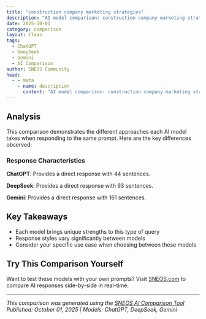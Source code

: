 ```yaml
---
title: "construction company marketing strategies"
description: "AI model comparison: construction company marketing strategies..."
date: 2025-10-01
category: comparison
layout: Clean
tags:
  - ChatGPT
  - DeepSeek
  - Gemini
  - AI Comparison
author: SNEOS Community
head:
  - - meta
    - name: description
      content: "AI model comparison: construction company marketing strategies..."
---
```


<ChatComparison
  title="construction company marketing strategies"
  prompt="construction company marketing strategies"
  :responses='{
    "ChatGPT": "Certainly! Here are several effective marketing strategies tailored for a construction company:\n\n### 1. Build a Professional Website\n- Showcase past projects with high-quality photos and videos.\n- Include client testimonials and case studies.\n- Provide detailed information about services offered.\n- Make it easy to contact you with clear calls-to-action (CTAs).\n\n### 2. Search Engine Optimization (SEO)\n- Optimize your website with keywords relevant to your services and location.\n- Create content such as blog posts about construction tips, trends, and project updates.\n- Ensure your site is mobile-friendly and loads quickly.\n\n### 3. Leverage Social Media\n- Share project progress, before-and-after photos, and company news on platforms like Instagram, LinkedIn, Facebook, and YouTube.\n- Engage with followers through comments and messages.\n- Use paid social media advertising targeting local demographics.\n\n### 4. Google My Business\n- Create and optimize your Google My Business profile.\n- Encourage satisfied clients to leave reviews.\n- Post updates and photos regularly to enhance local search visibility.\n\n### 5. Networking and Partnerships\n- Attend industry trade shows, local business events, and community gatherings.\n- Partner with architects, real estate agents, and suppliers for referrals.\n- Join local chambers of commerce or construction associations.\n\n### 6. Content Marketing\n- Publish useful content such as \u201CHow to choose a reliable contractor,\u201D or guides on remodeling and building.\n- Offer ebooks or downloadable checklists for prospective clients in exchange for their contact info.\n\n### 7. Email Marketing\n- Build an email list of past clients and potential leads.\n- Send regular newsletters with company updates, special offers, and industry news.\n- Use personalized messages to nurture client relationships.\n\n### 8. Advertising\n- Invest in targeted online ads (Google Ads) focused on your service area.\n- Use local newspapers, magazines, or trade publications.\n- Consider billboard or vehicle wrap advertising to enhance brand awareness.\n\n### 9. Offer Promotions and Referral Incentives\n- Provide discounts or specials for first-time clients or large projects.\n- Create a referral program rewarding clients who bring in new business.\n\n### 10. Showcase Certifications and Safety Records\n- Highlight industry certifications, licenses, and safety records to build trust.\n- Share awards or recognitions your company has received.\n\n### 11. Client Relationship Management (CRM)\n- Utilize a CRM system to track leads, follow-ups, and customer interactions.\n- Ensure timely communication and project updates to enhance client satisfaction.\n\n---\n\nImplementing a mix of these strategies will help establish your brand, attract new clients, and build long-term relationships in the construction industry. If you want, I can also help you create specific marketing content or campaigns.",
    "DeepSeek": "Of course. Here is a comprehensive guide to marketing strategies for construction companies, broken down from foundational principles to advanced tactics.\n\nThe key to successful construction marketing is blending traditional, trust-building methods with modern digital reach.\n\n### Part 1: The Foundation: Your Marketing Bedrock\n\nBefore spending a dime on ads, get these elements right. They are what you\u0027ll be marketing.\n\n**1. Define Your Niche \u0026 Unique Selling Proposition (USP)**\nYou can\u0027t be the best at everything. Specializing makes marketing infinitely easier.\n*   **By Service:** Are you a custom home builder, a remodeler (kitchen/bathroom specialists?), a commercial contractor, or an industrial builder?\n*   **By Client:** Do you serve luxury homeowners, first-time buyers, property developers, or corporations?\n*   **By Style/Value:** Are you the \u0022eco-friendly builder,\u0022 the \u0022fastest project turnaround,\u0022 or the \u0022premium craftsmanship\u0022 company?\n*   **Your USP:** This is your one-sentence answer to \u0022Why should I hire you over the competition?\u0022 (e.g., \u0022We deliver luxury kitchen remodels on time and on budget, guaranteed.\u0022)\n\n**2. Build a Powerful Online Presence**\nYour website and profiles are your digital storefront. 90% of clients will check you online before calling.\n\n*   **Professional Website:**\n    *   **Mobile-First:** Must look and work perfectly on phones.\n    *   **Portfolio/Gallery:** High-quality photos and videos of your best work. **This is non-negotiable.**\n    *   **Clear Services:** Detail what you do and for whom.\n    *   **Testimonials:** Social proof is critical. Use client quotes, photos, and even video testimonials.\n    *   **Clear Call-to-Action (CTA):** \u0022Get a Free Quote,\u0022 \u0022Schedule a Consultation\u0022 \u2013 make it obvious.\n    *   **SEO Basics:** Optimize your site with keywords like \u0022[Your City] Custom Home Builder\u0022 or \u0022Bathroom Remodeler Near Me.\u0022\n\n*   **Google Business Profile:**\n    *   This is **FREE** and essential for local SEO. Claim and optimize your profile.\n    *   Post regularly with project photos, offers, and updates.\n    *   Actively encourage and respond to reviews.\n\n*   **Social Media Presence:**\n    *   **Facebook \u0026 Instagram** are best for visual industries like construction. Show off beautiful before-and-after photos, behind-the-scenes videos of the work in progress, and introduce your team.\n    *   **LinkedIn** is crucial for B2B and commercial contractors to connect with architects, developers, and suppliers.\n    *   **YouTube** is perfect for hosting walk-through videos, time-lapses of projects, and \u0022meet the team\u0022 content.\n\n---\n\n### Part 2: Core Marketing Strategies \u0026 Channels\n\n#### A. Digital Marketing Strategies\n\n1.  **Search Engine Optimization (SEO):**\n    *   **Goal:** Get found when people search for \u0022builder near me.\u0022\n    *   **How:** Create content (blog posts) around questions your clients have: \u0022Cost of a Home Addition in [Your City],\u0022 \u0022Signs You Need a Kitchen Remodel,\u0022 \u0022Sustainable Building Materials Guide.\u0022\n    *   **Local SEO:** Ensure your company name, address, and phone number (NAP) are consistent everywhere online.\n\n2.  **Pay-Per-Click (PPC) Advertising:**\n    *   **Google Ads:** Run search ads for high-intent keywords like \u0022custom home builder [City]\u0022 or \u0022bathroom renovation quote.\u0022 You only pay when someone clicks.\n    *   **Social Media Ads (Facebook/Instagram):** Excellent for targeting homeowners in specific neighborhoods, with specific income levels, or who have shown interest in home improvement. Great for brand awareness and lead generation.\n\n3.  **Content Marketing \u0026 Email Nurturing:**\n    *   **Blog:** Establish yourself as an expert by writing helpful articles.\n    *   **Email Newsletter:** Collect emails from your website and past clients. Send them seasonal maintenance tips, project showcases, and special offers. This keeps you \u0022top of mind\u0022 for their next project or for referrals.\n\n#### B. Traditional \u0026 Relationship-Based Strategies\n\n1.  **Networking \u0026 Partnerships (The Bread \u0026 Butter):**\n    *   **Build a Referral Network:** Form strong relationships with **architects, interior designers, real estate agents, and subcontractors.** They are your #1 source of qualified leads. Offer them a finder\u0027s fee or simply return the favor.\n    *   **Join Organizations:** Become a member of the local Home Builders Association (HBA), Chamber of Commerce, or BNI groups.\n\n2.  **Word-of-Mouth \u0026 Referrals:**\n    *   **Deliver Exceptional Service:** Your best marketing is a thrilled client.\n    *   **Ask for Reviews:** After a successful project, politely ask clients to leave a review on Google or Facebook.\n    *   **Create a Referral Program:** Offer a small incentive (e.g., a $500 gift card) for clients who refer a new project to you.\n\n3.  **Physical Marketing Materials:**\n    *   **Professional Branding:** Your trucks, signs, and employee uniforms should be clean, professional, and consistently branded. A job site sign is a free billboard.\n    *   **Brochures \u0026 Business Cards:** Have high-quality, professional materials to hand out at networking events or to potential clients.\n\n---\n\n### Part 3: Specialized \u0026 Advanced Tactics\n\n*   **For High-End Custom Home Builders:**\n    *   Focus on stunning **photography and videography.** Hire a professional.\n    *   Get featured in local luxury lifestyle magazines or blogs.\n    *   Host open houses for architects and designers upon project completion.\n\n*   **For Remodelers \u0026 Renovators:**\n    *   **Before-and-After Photos** are your most powerful tool. Use them everywhere.\n    *   Run targeted Facebook ads to people who live in older homes in affluent neighborhoods.\n    *   Offer free, no-obligation consultations to generate leads.\n\n*   **For Commercial Contractors:**\n    *   Your \u0022clients\u0022 are other businesses. Your marketing should be more formal and relationship-driven.\n    *   **LinkedIn is key.** Connect with property managers, facility directors, and architects.\n    *   Develop detailed case studies showcasing how you solved a complex problem for a business client (e.g., \u0022How We Completed a Office Build-Out in 60 Days\u0022).\n    *   Bid on public and private projects through platforms like Dodge Data \u0026 Analytics or local bid services.\n\n---\n\n### Actionable Marketing Plan Template\n\n**Goal:** Generate 5 qualified leads per month for kitchen remodels.\n\n| Tactic | Channel | Action | Responsibility | Budget |\n| :--- | :--- | :--- | :--- | :--- |\n| **SEO** | Website/Blog | Publish 2 articles/month: \u0022Kitchen Trends 2024,\u0022 \u0022Cost of Quartz Countertops.\u0022 | Owner/Marketer | $0 (time) |\n| **Local SEO** | Google Profile | Update profile with 10 new project photos. Respond to all reviews. | Office Manager | $0 |\n| **PPC Ads** | Google Ads | Run ads for \u0022kitchen remodeler [City]\u0022 with a $500/month budget. | Marketer/Agency | $500/mo |\n| **Social Media** | Instagram/FB | Post 3x/week: 1 before/after, 1 team spotlight, 1 client testimonial video. | Owner/Team | $0 (time) |\n| **Networking** | In-Person | Attend 2 local HBA meetings per month. Connect with 5 new designers. | Owner | $100/mo (dues) |\n| **Referrals** | Client System | Implement a post-project email asking for a review and referral. | Office Manager | $0 |\n| **Materials** | Job Sites | Ensure every active job site has a clean, professional yard sign. | Crew Lead | $200 (one-time) |\n\nBy combining a strong foundation with a mix of digital and traditional tactics tailored to your specific niche, your construction company can build a powerful marketing engine that generates consistent, high-quality leads.",
    "Gemini": "Okay, let\u0027s break down effective marketing strategies for construction companies. We\u0027ll cover a range of approaches, from foundational elements to more advanced tactics, and tailor them to different types of construction businesses.\n\n**I. Foundational Elements (The Must-Haves)**\n\nThese are the cornerstones of any successful marketing effort.  Without these in place, other strategies will be less effective.\n\n*   **A. Define Your Target Audience \u0026 Niche:**\n\n    *   **Who are you trying to reach?**  Be specific.  Instead of \u0022homeowners,\u0022 think \u0022affluent homeowners in suburban areas looking for high-end renovations\u0022 or \u0022developers of multi-family housing projects.\u0022\n    *   **What\u0027s your niche?**  Don\u0027t try to be everything to everyone. Focus on what you do best.  Examples:\n        *   Luxury Home Building\n        *   Commercial Tenant Improvements\n        *   Sustainable/Green Construction\n        *   Historical Restoration\n        *   Specific types of infrastructure (bridges, roads, etc.)\n        *   Specialized industrial construction (e.g., cleanrooms, data centers)\n    *   **Why does this matter?**  Knowing your target audience allows you to tailor your messaging, choose the right marketing channels, and allocate your budget effectively.  Niche focus helps you stand out from the competition.\n\n*   **B. Build a Professional Website:**\n\n    *   **Mobile-Friendly (Responsive):**  Crucial!  Many people will be viewing your site on their phones or tablets at job sites.\n    *   **Clear and Concise Messaging:**  Immediately communicate what you do and who you serve.\n    *   **High-Quality Project Portfolio:**  Showcase your best work with stunning photos and detailed descriptions.  Include before-and-after shots where applicable.\n    *   **Client Testimonials:**  Social proof is powerful.  Get satisfied clients to provide written or video testimonials.\n    *   **Contact Information Prominently Displayed:**  Make it easy for people to reach you (phone number, email, contact form).\n    *   **About Us Section:**  Tell your company\u0027s story, highlight your experience, and showcase your team\u0027s expertise.  Build trust.\n    *   **Blog (Optional but Recommended):**  Share valuable insights, industry news, and project updates.  This helps with SEO and positions you as a thought leader.\n    *   **Security (SSL Certificate):**  Essential for trust and SEO ranking.\n    *   **Fast Loading Speed:**  A slow website will drive visitors away.\n\n*   **C. Search Engine Optimization (SEO):**\n\n    *   **Keyword Research:**  Identify the keywords your target audience is using to search for construction services in your area.  Tools like Google Keyword Planner, SEMrush, or Ahrefs can help.\n    *   **On-Page Optimization:**  Optimize your website content with relevant keywords, meta descriptions, and title tags.\n    *   **Off-Page Optimization (Link Building):**  Earn links from other reputable websites in your industry (e.g., supplier directories, industry associations, local business directories).\n    *   **Local SEO:**\n        *   **Google My Business (GMB) Profile:**  Claim and optimize your GMB listing.  This is critical for local search visibility.  Include photos, business hours, services, and encourage reviews.\n        *   **Citations:**  Ensure your business name, address, and phone number (NAP) are consistent across all online directories.\n        *   **Local Keywords:**  Target location-based keywords (e.g., \u0022construction company [city name]\u0022).\n\n*   **D. Branding:**\n\n    *   **Logo:**  A professional and memorable logo is essential.\n    *   **Color Palette:**  Choose colors that reflect your brand\u0027s personality and values.\n    *   **Font(s):**  Use consistent fonts across all your marketing materials.\n    *   **Brand Voice:**  Define the tone and style of your communication (e.g., professional, friendly, technical).\n    *   **Mission Statement:**  Clearly articulate your company\u0027s purpose.\n    *   **Values:**  Outline the principles that guide your business.\n    *   **Brand Guide:**  Document your brand elements to ensure consistency.\n\n**II. Digital Marketing Strategies**\n\nThese strategies leverage online channels to reach your target audience.\n\n*   **A. Content Marketing:**\n\n    *   **Blog Posts:**  Write about topics that are relevant to your target audience.  Examples:\n        *   \u0022Top 5 Considerations When Planning a Home Renovation\u0022\n        *   \u0022The Benefits of Sustainable Building Materials\u0022\n        *   \u0022How to Choose the Right Construction Company for Your Project\u0022\n        *   \u0022Construction Project Management Best Practices\u0022\n    *   **Case Studies:**  Showcase successful projects and highlight the results you achieved for your clients.\n    *   **Ebooks/White Papers:**  Offer in-depth guides on specific topics.  These can be used to generate leads by requiring visitors to provide their contact information in exchange for the download.\n    *   **Infographics:**  Visually present data and information in an engaging way.\n    *   **Videos:**\n        *   **Project Tours:**  Walk viewers through completed projects.\n        *   **Client Testimonials:**  Video testimonials are even more powerful than written ones.\n        *   **Behind-the-Scenes Footage:**  Show the process of construction and highlight your team\u0027s expertise.\n        *   **Educational Videos:**  Explain construction concepts or provide tips and advice.\n\n*   **B. Social Media Marketing:**\n\n    *   **Choose the Right Platforms:**  Focus on the platforms where your target audience spends their time.  LinkedIn is generally good for commercial construction, while Facebook and Instagram can be effective for residential projects.\n    *   **Share Engaging Content:**  Post photos and videos of your projects, share industry news, and engage with your followers.\n    *   **Run Targeted Ads:**  Use social media advertising to reach specific demographics and interests.\n    *   **Respond to Comments and Messages:**  Be responsive and build relationships with your followers.\n    *   **Run Contests and Giveaways:**  Generate excitement and increase brand awareness.\n\n*   **C. Pay-Per-Click (PPC) Advertising (Google Ads):**\n\n    *   **Targeted Keywords:**  Bid on keywords that are relevant to your services and target audience.\n    *   **Compelling Ad Copy:**  Write ads that are attention-grabbing and highlight your unique selling points.\n    *   **Landing Pages:**  Direct traffic to dedicated landing pages that are optimized for conversions.\n    *   **Location Targeting:**  Focus your ads on specific geographic areas.\n    *   **Remarketing:**  Show ads to people who have previously visited your website.\n    *   **Conversion Tracking:**  Track the performance of your ads and make adjustments as needed.\n\n*   **D. Email Marketing:**\n\n    *   **Build an Email List:**  Offer valuable content or incentives in exchange for email addresses.\n    *   **Segment Your List:**  Divide your list into smaller groups based on their interests and demographics.\n    *   **Send Targeted Emails:**  Send emails that are relevant to the specific needs of each segment.\n    *   **Newsletters:**  Share company updates, project highlights, and industry news.\n    *   **Promotional Emails:**  Promote special offers or new services.\n\n*   **E. Online Directories \u0026 Review Sites:**\n\n    *   **Listings:** Ensure you have active and up-to-date listings on relevant directories like Yelp, Angie\u0027s List (now Angi), Houzz (for residential), HomeAdvisor, Better Business Bureau (BBB), and industry-specific directories.\n    *   **Reviews:** Actively solicit and manage reviews. Respond promptly and professionally to both positive and negative feedback. Positive reviews build trust and credibility.\n\n**III. Traditional Marketing Strategies**\n\nWhile digital marketing is essential, don\u0027t overlook the power of traditional methods.\n\n*   **A. Networking:**\n\n    *   **Industry Events:**  Attend trade shows, conferences, and industry meetings.\n    *   **Local Business Organizations:**  Join your local Chamber of Commerce or other business groups.\n    *   **Referral Programs:**  Encourage satisfied clients to refer new business to you.\n    *   **Strategic Partnerships:**  Collaborate with other businesses in related industries (e.g., architects, interior designers, real estate agents).\n\n*   **B. Public Relations (PR):**\n\n    *   **Press Releases:**  Announce significant projects, awards, or company milestones.\n    *   **Media Outreach:**  Build relationships with journalists and bloggers in your industry.\n    *   **Community Involvement:**  Sponsor local events or support charitable causes.\n\n*   **C. Print Advertising:**\n\n    *   **Local Newspapers and Magazines:**  Consider advertising in publications that are read by your target audience.\n    *   **Trade Publications:**  Advertise in magazines and journals that are read by professionals in the construction industry.\n\n*   **D. Signage:**\n\n    *   **Job Site Signage:**  Place signs at your job sites to promote your company.\n    *   **Vehicle Signage:**  Wrap your company vehicles with your logo and contact information.\n\n*   **E. Direct Mail:**\n\n    *   **Targeted Mailings:**  Send postcards or brochures to specific demographics or geographic areas.\n\n**IV. Measuring and Analyzing Results**\n\n*   **A. Key Performance Indicators (KPIs):**\n\n    *   **Website Traffic:**  Track the number of visitors to your website, bounce rate, and time on site.\n    *   **Lead Generation:**  Measure the number of leads you generate through your website, social media, and other channels.\n    *   **Conversion Rate:**  Track the percentage of leads that convert into paying customers.\n    *   **Cost Per Lead (CPL):**  Calculate the cost of acquiring each lead.\n    *   **Return on Investment (ROI):**  Measure the profitability of your marketing campaigns.\n    *   **Social Media Engagement:**  Track likes, shares, comments, and other engagement metrics.\n    *   **Search Engine Rankings:**  Monitor your website\u0027s ranking for relevant keywords.\n\n*   **B. Analytics Tools:**\n\n    *   **Google Analytics:**  Track website traffic, user behavior, and conversions.\n    *   **Google Search Console:**  Monitor your website\u0027s performance in Google search results.\n    *   **Social Media Analytics:**  Use the analytics tools provided by each social media platform.\n    *   **CRM (Customer Relationship Management) Software:** Track your sales pipeline and manage customer interactions.\n\n*   **C. Regular Reporting and Analysis:**\n\n    *   **Track your KPIs on a regular basis.**\n    *   **Analyze your results to identify what\u0027s working and what\u0027s not.**\n    *   **Make adjustments to your marketing strategies as needed.**\n\n**V. Key Considerations for Different Types of Construction Companies:**\n\n*   **Residential Construction (Home Builders, Renovators):**\n    *   **Visual Appeal is Critical:** Focus on high-quality photography and video.\n    *   **Emphasize Trust and Relationships:** Homeowners are making a significant investment and want to work with someone they trust.\n    *   **Online Reviews are Paramount:** Actively manage your online reputation.\n    *   **Houzz and Pinterest are Important Platforms:** These platforms are popular with homeowners looking for design inspiration.\n*   **Commercial Construction (General Contractors, Subcontractors):**\n    *   **Focus on Expertise and Experience:** Highlight your capabilities and track record.\n    *   **LinkedIn is a Key Platform:** Connect with architects, developers, and other industry professionals.\n    *   **Case Studies are Essential:** Showcase your successful projects and the results you achieved.\n    *   **Safety and Compliance are Important:** Emphasize your commitment to safety and adherence to regulations.\n*   **Specialty Contractors (e.g., Electrical, Plumbing, HVAC):**\n    *   **Local SEO is Crucial:** Focus on ranking for local search terms.\n    *   **Emergency Services:** If you offer emergency services, make sure this is prominently displayed on your website and in your advertising.\n    *   **Customer Service is Key:** Provide excellent customer service to build loyalty and generate referrals.\n\n**VI. Emerging Trends:**\n\n*   **A. Augmented Reality (AR) and Virtual Reality (VR):**  Allow potential clients to visualize projects before construction begins.  Imagine a homeowner being able to \u0022walk through\u0022 a renovated kitchen before any work is done!\n*   **B. Drone Photography and Videography:**  Capture stunning aerial views of construction sites and completed projects.\n*   **C. AI-Powered Marketing:**  Use AI to personalize your marketing messages, optimize your ad campaigns, and predict customer behavior.\n*   **D. Sustainability and Green Building:**  Promote your commitment to sustainable building practices and highlight your expertise in green building technologies.\n\n**In conclusion, a successful construction company marketing strategy requires a comprehensive approach that combines foundational elements, digital marketing tactics, and traditional methods.  By understanding your target audience, defining your niche, and consistently delivering high-quality work, you can build a strong brand and attract new customers.**\n\nRemember to regularly review and adapt your marketing strategy as the industry and technology evolve. Good luck!\n"
  }'
  published-date="19:21"
/>

## Analysis

This comparison demonstrates the different approaches each AI model takes when responding to the same prompt. Here are the key differences observed:

### Response Characteristics

**ChatGPT**: Provides a direct response with 44 sentences. 

**DeepSeek**: Provides a direct response with 93 sentences. 

**Gemini**: Provides a direct response with 161 sentences. 

## Key Takeaways

- Each model brings unique strengths to this type of query
- Response styles vary significantly between models
- Consider your specific use case when choosing between these models

## Try This Comparison Yourself

Want to test these models with your own prompts? Visit [SNEOS.com](https://sneos.com) to compare AI responses side-by-side in real-time.

---

*This comparison was generated using the [SNEOS AI Comparison Tool](https://sneos.com)*
*Published: October 01, 2025 | Models: ChatGPT, DeepSeek, Gemini*
